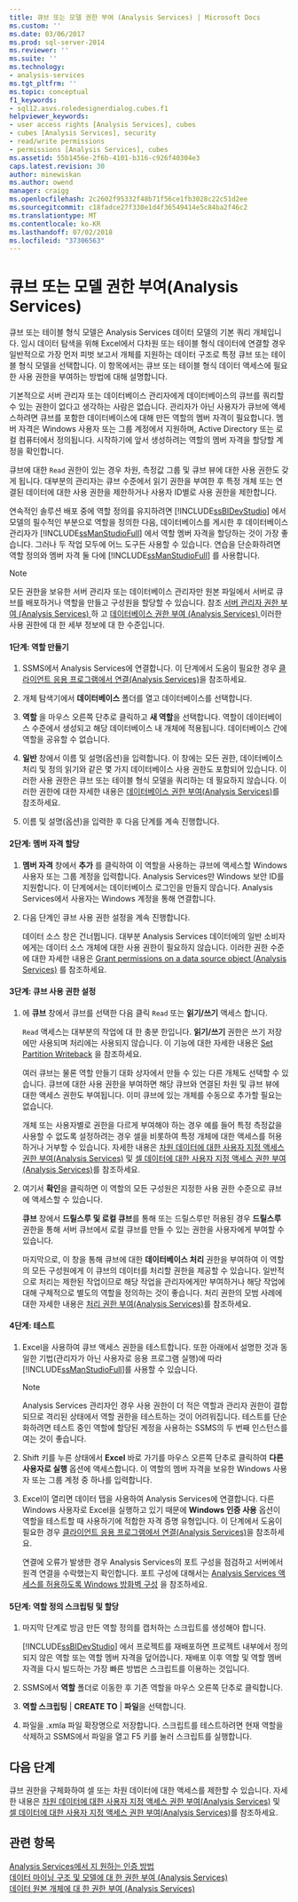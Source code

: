```yaml
---
title: 큐브 또는 모델 권한 부여 (Analysis Services) | Microsoft Docs
ms.custom: ''
ms.date: 03/06/2017
ms.prod: sql-server-2014
ms.reviewer: ''
ms.suite: ''
ms.technology:
- analysis-services
ms.tgt_pltfrm: ''
ms.topic: conceptual
f1_keywords:
- sql12.asvs.roledesignerdialog.cubes.f1
helpviewer_keywords:
- user access rights [Analysis Services], cubes
- cubes [Analysis Services], security
- read/write permissions
- permissions [Analysis Services], cubes
ms.assetid: 55b1456e-2f6b-4101-b316-c926f40304e3
caps.latest.revision: 30
author: minewiskan
ms.author: owend
manager: craigg
ms.openlocfilehash: 2c2602f95332f48b71f56ce1fb3028c22c51d2ee
ms.sourcegitcommit: c18fadce27f330e1d4f36549414e5c84ba2f46c2
ms.translationtype: MT
ms.contentlocale: ko-KR
ms.lasthandoff: 07/02/2018
ms.locfileid: "37306563"
---
```

# <a name="grant-cube-or-model-permissions-analysis-services"></a>큐브 또는 모델 권한 부여(Analysis Services)
  큐브 또는 테이블 형식 모델은 Analysis Services 데이터 모델의 기본 쿼리 개체입니다. 임시 데이터 탐색을 위해 Excel에서 다차원 또는 테이블 형식 데이터에 연결할 경우 일반적으로 가장 먼저 피벗 보고서 개체를 지원하는 데이터 구조로 특정 큐브 또는 테이블 형식 모델을 선택합니다. 이 항목에서는 큐브 또는 테이블 형식 데이터 액세스에 필요한 사용 권한을 부여하는 방법에 대해 설명합니다.  
  
 기본적으로 서버 관리자 또는 데이터베이스 관리자에게 데이터베이스의 큐브를 쿼리할 수 있는 권한이 없다고 생각하는 사람은 없습니다. 관리자가 아닌 사용자가 큐브에 액세스하려면 큐브를 포함한 데이터베이스에 대해 만든 역할의 멤버 자격이 필요합니다. 멤버 자격은 Windows 사용자 또는 그룹 계정에서 지원하며, Active Directory 또는 로컬 컴퓨터에서 정의됩니다. 시작하기에 앞서 생성하려는 역할의 멤버 자격을 할당할 계정을 확인합니다.  
  
 큐브에 대한 `Read` 권한이 있는 경우 차원, 측정값 그룹 및 큐브 뷰에 대한 사용 권한도 갖게 됩니다. 대부분의 관리자는 큐브 수준에서 읽기 권한을 부여한 후 특정 개체 또는 연결된 데이터에 대한 사용 권한을 제한하거나 사용자 ID별로 사용 권한을 제한합니다.  
  
 연속적인 솔루션 배포 중에 역할 정의를 유지하려면 [!INCLUDE[ssBIDevStudio](../../includes/ssbidevstudio-md.md)] 에서 모델의 필수적인 부분으로 역할을 정의한 다음, 데이터베이스를 게시한 후 데이터베이스 관리자가 [!INCLUDE[ssManStudioFull](../../includes/ssmanstudiofull-md.md)] 에서 역할 멤버 자격을 할당하는 것이 가장 좋습니다. 그러나 두 작업 모두에 어느 도구든 사용할 수 있습니다. 연습을 단순화하려면 역할 정의와 멤버 자격 둘 다에 [!INCLUDE[ssManStudioFull](../../includes/ssmanstudiofull-md.md)] 를 사용합니다.  
  
> [!NOTE]  
>  모든 권한을 보유한 서버 관리자 또는 데이터베이스 관리자만 원본 파일에서 서버로 큐브를 배포하거나 역할을 만들고 구성원을 할당할 수 있습니다. 참조 [서버 관리자 권한 부여 &#40;Analysis Services&#41; ](../instances/grant-server-admin-rights-to-an-analysis-services-instance.md) 하 고 [데이터베이스 권한 부여 &#40;Analysis Services&#41; ](grant-database-permissions-analysis-services.md) 이러한 사용 권한에 대 한 세부 정보에 대 한 수준입니다.  
  
#### <a name="step-1-create-the-role"></a>1단계: 역할 만들기  
  
1.  SSMS에서 Analysis Services에 연결합니다. 이 단계에서 도움이 필요한 경우 [클라이언트 응용 프로그램에서 연결&#40;Analysis Services&#41;](../instances/connect-from-client-applications-analysis-services.md)을 참조하세요.  
  
2.  개체 탐색기에서 **데이터베이스** 폴더를 열고 데이터베이스를 선택합니다.  
  
3.  **역할** 을 마우스 오른쪽 단추로 클릭하고 **새 역할**을 선택합니다. 역할이 데이터베이스 수준에서 생성되고 해당 데이터베이스 내 개체에 적용됩니다. 데이터베이스 간에 역할을 공유할 수 없습니다.  
  
4.  **일반** 창에서 이름 및 설명(옵션)을 입력합니다. 이 창에는 모든 권한, 데이터베이스 처리 및 정의 읽기와 같은 몇 가지 데이터베이스 사용 권한도 포함되어 있습니다. 이러한 사용 권한은 큐브 또는 테이블 형식 모델을 쿼리하는 데 필요하지 않습니다. 이러한 권한에 대한 자세한 내용은 [데이터베이스 권한 부여&#40;Analysis Services&#41;](grant-database-permissions-analysis-services.md)를 참조하세요.  
  
5.  이름 및 설명(옵션)을 입력한 후 다음 단계를 계속 진행합니다.  
  
#### <a name="step-2-assign-membership"></a>2단계: 멤버 자격 할당  
  
1.  **멤버 자격** 창에서 **추가** 를 클릭하여 이 역할을 사용하는 큐브에 액세스할 Windows 사용자 또는 그룹 계정을 입력합니다. Analysis Services만 Windows 보안 ID를 지원합니다. 이 단계에서는 데이터베이스 로그인을 만들지 않습니다. Analysis Services에서 사용자는 Windows 계정을 통해 연결합니다.  
  
2.  다음 단계인 큐브 사용 권한 설정을 계속 진행합니다.  
  
     데이터 소스 창은 건너뜁니다. 대부분 Analysis Services 데이터에의 일반 소비자에게는 데이터 소스 개체에 대한 사용 권한이 필요하지 않습니다. 이러한 권한 수준에 대한 자세한 내용은 [Grant permissions on a data source object &#40;Analysis Services&#41;](grant-permissions-on-a-data-source-object-analysis-services.md) 를 참조하세요.  
  
#### <a name="step-3-set-cube-permissions"></a>3단계: 큐브 사용 권한 설정  
  
1.  에 **큐브** 창에서 큐브를 선택한 다음 클릭 `Read` 또는 **읽기/쓰기** 액세스 합니다.  
  
     `Read` 액세스는 대부분의 작업에 대 한 충분 한입니다. **읽기/쓰기** 권한은 쓰기 저장에만 사용되며 처리에는 사용되지 않습니다. 이 기능에 대한 자세한 내용은 [Set Partition Writeback](set-partition-writeback.md) 을 참조하세요.  
  
     여러 큐브는 물론 역할 만들기 대화 상자에서 만들 수 있는 다른 개체도 선택할 수 있습니다. 큐브에 대한 사용 권한을 부여하면 해당 큐브와 연결된 차원 및 큐브 뷰에 대한 액세스 권한도 부여됩니다. 이미 큐브에 있는 개체를 수동으로 추가할 필요는 없습니다.  
  
     개체 또는 사용자별로 권한을 다르게 부여해야 하는 경우 예를 들어 특정 측정값을 사용할 수 없도록 설정하려는 경우 셀을 비롯하여 특정 개체에 대한 액세스를 허용하거나 거부할 수 있습니다. 자세한 내용은 [차원 데이터에 대한 사용자 지정 액세스 권한 부여&#40;Analysis Services&#41;](grant-custom-access-to-dimension-data-analysis-services.md) 및 [셀 데이터에 대한 사용자 지정 액세스 권한 부여&#40;Analysis Services&#41;](grant-custom-access-to-cell-data-analysis-services.md)를 참조하세요.  
  
2.  여기서 **확인**을 클릭하면 이 역할의 모든 구성원은 지정한 사용 권한 수준으로 큐브에 액세스할 수 있습니다.  
  
     **큐브** 창에서 **드릴스루 및 로컬 큐브**를 통해 또는 드릴스루만 허용된 경우 **드릴스루** 권한을 통해 서버 큐브에서 로컬 큐브를 만들 수 있는 권한을 사용자에게 부여할 수 있습니다.  
  
     마지막으로, 이 창을 통해 큐브에 대한 **데이터베이스 처리** 권한을 부여하여 이 역할의 모든 구성원에게 이 큐브의 데이터를 처리할 권한을 제공할 수 있습니다. 일반적으로 처리는 제한된 작업이므로 해당 작업을 관리자에게만 부여하거나 해당 작업에 대해 구체적으로 별도의 역할을 정의하는 것이 좋습니다. 처리 권한의 모범 사례에 대한 자세한 내용은 [처리 권한 부여&#40;Analysis Services&#41;](grant-process-permissions-analysis-services.md)를 참조하세요.  
  
#### <a name="step-4-test"></a>4단계: 테스트  
  
1.  Excel을 사용하여 큐브 액세스 권한을 테스트합니다. 또한 아래에서 설명한 것과 동일한 기법(관리자가 아닌 사용자로 응용 프로그램 실행)에 따라 [!INCLUDE[ssManStudioFull](../../includes/ssmanstudiofull-md.md)]를 사용할 수 있습니다.  
  
    > [!NOTE]  
    >  Analysis Services 관리자인 경우 사용 권한이 더 적은 역할과 관리자 권한이 결합되므로 격리된 상태에서 역할 권한을 테스트하는 것이 어려워집니다. 테스트를 단순화하려면 테스트 중인 역할에 할당된 계정을 사용하는 SSMS의 두 번째 인스턴스를 여는 것이 좋습니다.  
  
2.  Shift 키를 누른 상태에서 **Excel** 바로 가기를 마우스 오른쪽 단추로 클릭하여 **다른 사용자로 실행** 옵션에 액세스합니다. 이 역할의 멤버 자격을 보유한 Windows 사용자 또는 그룹 계정 중 하나를 입력합니다.  
  
3.  Excel이 열리면 데이터 탭을 사용하여 Analysis Services에 연결합니다. 다른 Windows 사용자로 Excel을 실행하고 있기 때문에 **Windows 인증 사용** 옵션이 역할을 테스트할 때 사용하기에 적합한 자격 증명 유형입니다. 이 단계에서 도움이 필요한 경우 [클라이언트 응용 프로그램에서 연결&#40;Analysis Services&#41;](../instances/connect-from-client-applications-analysis-services.md)을 참조하세요.  
  
     연결에 오류가 발생한 경우 Analysis Services의 포트 구성을 점검하고 서버에서 원격 연결을 수락했는지 확인합니다. 포트 구성에 대해서는 [Analysis Services 액세스를 허용하도록 Windows 방화벽 구성](../instances/configure-the-windows-firewall-to-allow-analysis-services-access.md) 을 참조하세요.  
  
#### <a name="step-5-script-role-definition-and-assignments"></a>5단계: 역할 정의 스크립팅 및 할당  
  
1.  마지막 단계로 방금 만든 역할 정의를 캡처하는 스크립트를 생성해야 합니다.  
  
     [!INCLUDE[ssBIDevStudio](../../includes/ssbidevstudio-md.md)] 에서 프로젝트를 재배포하면 프로젝트 내부에서 정의되지 않은 역할 또는 역할 멤버 자격을 덮어씁니다. 재배포 이후 역할 및 역할 멤버 자격을 다시 빌드하는 가장 빠른 방법은 스크립트를 이용하는 것입니다.  
  
2.  SSMS에서 **역할** 폴더로 이동한 후 기존 역할을 마우스 오른쪽 단추로 클릭합니다.  
  
3.  **역할 스크립팅** | **CREATE TO** | **파일**을 선택합니다.  
  
4.  파일을 .xmla 파일 확장명으로 저장합니다. 스크립트를 테스트하려면 현재 역할을 삭제하고 SSMS에서 파일을 열고 F5 키를 눌러 스크립트를 실행합니다.  
  
## <a name="next-step"></a>다음 단계  
 큐브 권한을 구체화하여 셀 또는 차원 데이터에 대한 액세스를 제한할 수 있습니다. 자세한 내용은 [차원 데이터에 대한 사용자 지정 액세스 권한 부여&#40;Analysis Services&#41;](grant-custom-access-to-dimension-data-analysis-services.md) 및 [셀 데이터에 대한 사용자 지정 액세스 권한 부여&#40;Analysis Services&#41;](grant-custom-access-to-cell-data-analysis-services.md)를 참조하세요.  
  
## <a name="see-also"></a>관련 항목  
 [Analysis Services에서 지 원하는 인증 방법](../instances/authentication-methodologies-supported-by-analysis-services.md)   
 [데이터 마이닝 구조 및 모델에 대 한 권한 부여 &#40;Analysis Services&#41;](grant-permissions-on-data-mining-structures-and-models-analysis-services.md)   
 [데이터 원본 개체에 대 한 권한 부여 &#40;Analysis Services&#41;](grant-permissions-on-a-data-source-object-analysis-services.md)  
  
  
